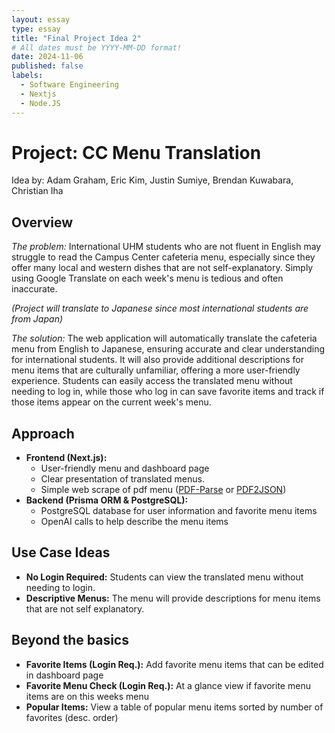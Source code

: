 ```yaml
---
layout: essay
type: essay
title: "Final Project Idea 2"
# All dates must be YYYY-MM-DD format!
date: 2024-11-06
published: false
labels:
  - Software Engineering
  - Nextjs
  - Node.JS
---
```


# Project: CC Menu Translation
Idea by: Adam Graham, Eric Kim, Justin Sumiye, Brendan Kuwabara, Christian Iha

## Overview
*The problem:* International UHM students who are not fluent in English may struggle to read the Campus Center 
cafeteria menu, especially since they offer many local and western dishes that are not self-explanatory. Simply 
using Google Translate on each week's menu is tedious and often inaccurate.

*(Project will translate to Japanese since most international students are from Japan)*

*The solution:* The web application will automatically translate the cafeteria menu from English to Japanese, ensuring accurate and clear understanding for international students. It will also provide additional descriptions for menu items that are culturally unfamiliar, offering a more user-friendly experience. Students can easily access the translated menu without needing to log in, while those who log in can save favorite items and track if those items appear on the current week's menu.

## Approach
* **Frontend (Next.js):**
  * User-friendly menu and dashboard page
  * Clear presentation of translated menus.
  * Simple web scrape of pdf menu ([PDF-Parse](https://www.npmjs.com/package/pdf-parse) or [PDF2JSON](https://www.npmjs.com/package/pdf2json))
* **Backend (Prisma ORM & PostgreSQL):**
  * PostgreSQL database for user information and favorite menu items
  * OpenAI calls to help describe the menu items

## Use Case Ideas
* **No Login Required:** Students can view the translated menu without needing to login.
* **Descriptive Menus:** The menu will provide descriptions for menu items that are not self explanatory.

## Beyond the basics
* **Favorite Items (Login Req.):** Add favorite menu items that can be edited in dashboard page
* **Favorite Menu Check (Login Req.):** At a glance view if favorite menu items are on this weeks menu 
* **Popular Items:** View a table of popular menu items sorted by number of favorites (desc. order)

